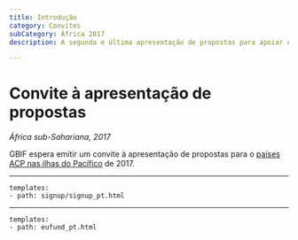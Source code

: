 ```yaml
---
title: Introdução
category: Convites
subCategory: África 2017
description: A segunda e última apresentação de propostas para apoiar os países na África subsaariana está prevista para 2017.

---
```

# Convite à apresentação de propostas

_África sub-Sahariana, 2017_

GBIF espera emitir um convite à apresentação de propostas para o [países ACP nas ilhas do Pacífico](eligible-countries) de 2017. 

-----------------

```styledYaml
templates:
- path: signup/signup_pt.html
```

------

```styledYaml
templates:
- path: eufund_pt.html
```